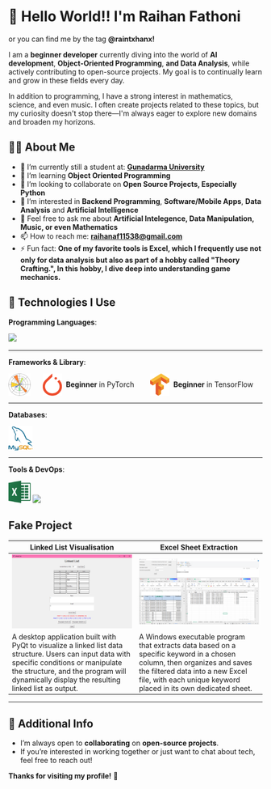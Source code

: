 # 👋 Hello World!! I'm Raihan Fathoni
or you can find me by the tag **@raintxhanx!**

I am a **beginner developer** currently diving into the world of **AI development**, **Object-Oriented Programming**, **and Data Analysis**, while actively contributing to open-source projects. My goal is to continually learn and grow in these fields every day.

In addition to programming, I have a strong interest in mathematics, science, and even music. I often create projects related to these topics, but my curiosity doesn't stop there—I'm always eager to explore new domains and broaden my horizons.

## 🧑‍💻 About Me
- 🔭 I’m currently still a student at: [**Gunadarma University**](https://campus.quipper.com/directory/universitas-gunadarma)
- 🌱 I’m learning **Object Oriented Programming**
- 👯 I’m looking to collaborate on **Open Source Projects, Especially Python**
- 🤔 I’m interested in **Backend Programming**, **Software/Mobile Apps**, **Data Analysis** and **Artificial Intelligence**
- 💬 Feel free to ask me about **Artificial Intelegence, Data Manipulation, Music, or even Mathematics**
- 📫 How to reach me: **raihanaf11538@gmail.com**
- ⚡ Fun fact: **One of my favorite tools is Excel, which I frequently use not only for data analysis but also as part of a hobby called "Theory Crafting.", In this hobby, I dive deep into understanding game mechanics.**

## 🔧 Technologies I Use
**Programming Languages**: 

<p align="left">
  <a href="https://skillicons.dev">
    <img src="https://skillicons.dev/icons?i=python,java,go" />
  </a>
</p>

---
**Frameworks & Library**:
<!-- Frameworks & Software -->
<div style="display: flex; justify-content: flex-start; gap: 16px;">
  <img src="Items\image5_matplotlib.png" width="44" height="44" alt="MatPlotLib" />
  <div style="display: flex; align-items: center; gap: 8px;">
    <br>
    <img src="Items/image3_pytorch.png" width="38" height="44" alt="PyTorch" />
    <span><strong>Beginner</strong> in PyTorch</span>
  </div>
  <br>
  <div style="display: flex; align-items: center; gap: 8px;">
    <img src="Items/image4_tensorflow.png" width="38" height="44" alt="TensorFlow" />
    <span><strong>Beginner</strong> in TensorFlow</span>
  </div>
</div>

---
**Databases**: 
<div style="display: flex; justify-content: flex-start; gap: 16px;">
  <img src="Items/image2_mysql.png" width="48" height="48" alt="Mysql" />
</div>

---
**Tools & DevOps**:
<p align="left">
    <img src="Items/image1_excel.png" width="44" height="44" alt="Excel" />
  <a href="https://skillicons.dev">
    <img src="https://skillicons.dev/icons?i=git,vscode" />
  </a>
</p>


## Fake Project
<table width="100%">
 <thead>
   <tr>
     <th width="50%" align="center">Linked List Visualisation</a></th>
     <th width="50%" align="center">Excel Sheet Extraction</a></th>
   </tr>
 </thead>
 <tbody>
   <tr>
     <td><img src="Items\image6_linkedlist.PNG"></td>
     <td><img src="Items\image7_sheetExtraction.PNG"></td>
   </tr>
   <tr>
     <td valign="text-top">A desktop application built with PyQt to visualize a linked list data structure. Users can input data with specific conditions or manipulate the structure, and the program will dynamically display the resulting linked list as output.</td>
     <td valign="text-top">A Windows executable program that extracts data based on a specific keyword in a chosen column, then organizes and saves the filtered data into a new Excel file, with each unique keyword placed in its own dedicated sheet.</td>
   </tr>
 </tbody>
</table>

---

## 📣 Additional Info
- I’m always open to **collaborating** on **open-source projects**.
- If you’re interested in working together or just want to chat about tech, feel free to reach out!

**Thanks for visiting my profile!** 🙌
